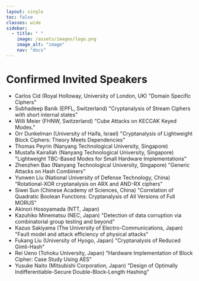 ```yaml
---
layout: single
toc: false
classes: wide
sidebar:  
  - title: " "   
    image: /assets/images/logo.png
    image_alt: "image"
    nav: "docs"
---
```


# Confirmed Invited Speakers

- Carlos Cid (Royal Holloway, University of London, UK)
  "Domain Specific Ciphers"
- Subhadeep Banik (EPFL, Switzerland)
  "Cryptanalysis of Stream Ciphers with short internal states"
- Willi Meier (FHNW, Switzerland)
  "Cube Attacks on KECCAK Keyed Modes."
- Orr Dunkelman (University of Haifa, Israel)
  "Cryptanalysis of Lightweight Block Ciphers: Theory Meets Dependencies"
- Thomas Peyrin (Nanyang Technological University, Singapore)
- Mustafa Kairallah (Nanyang Technological University, Singapore)
  "Lightweight TBC-Based Modes for Small Hardware Implementations"
- Zhenzhen Bao (Nanyang Technological University, Singapore)
  "Generic Attacks on Hash Combiners"
- Yunwen Liu (National University of Defense Technology, China)
  “Rotational-XOR cryptanalysis on ARX and AND-RX ciphers”
- Siwei Sun (Chinese Academy of Sciences, China)
 "Correlation of Quadratic Boolean Functions: Cryptanalysis of All Versions of Full MORUS"
- Akinori Hosoyamada (NTT, Japan)
- Kazuhiko Minematsu (NEC, Japan)
  "Detection of data corruption via combinatorial group testing and beyond"
- Kazuo Sakiyama (The University of Electro-Communications, Japan)
  "Fault model and attack efficiency of physical attacks"
- Fukang Liu (University of Hyogo, Japan)
  "Cryptanalysis of Reduced Gimli-Hash"
- Rei Ueno (Tohoku University, Japan)
  "Hardware Implementation of Block Cipher: Case Study Using AES"
- Yusuke Naito (Mitsubishi Corporation, Japan)
  "Design of Optimally Indifferentiable-Secure Double-Block-Length Hashing"
